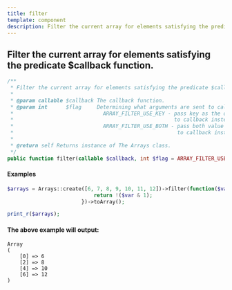 ```yaml
---
title: filter
template: component
description: Filter the current array for elements satisfying the predicate $callback function.
---
```


<h2 class="font-normal text-lg">
Filter the current array for elements satisfying the predicate $callback function.
</h2>

```php
/**
 * Filter the current array for elements satisfying the predicate $callback function.
 *
 * @param callable $callback The callback function.
 * @param int      $flag     Determining what arguments are sent to callback:
 *                             ARRAY_FILTER_USE_KEY - pass key as the only argument
 *                                                    to callback instead of the value.
 *                             ARRAY_FILTER_USE_BOTH - pass both value and key as arguments
 *                                                     to callback instead of the value.
 *
 * @return self Returns instance of The Arrays class.
 */
public function filter(callable $callback, int $flag = ARRAY_FILTER_USE_BOTH): self
```

#### Examples

```php
$arrays = Arrays::create([6, 7, 8, 9, 10, 11, 12])->filter(function($var) {
                            return !($var & 1);
                        })->toArray();

print_r($arrays);
```

#### The above example will output:

```text
Array
(
    [0] => 6
    [2] => 8
    [4] => 10
    [6] => 12
)
```
